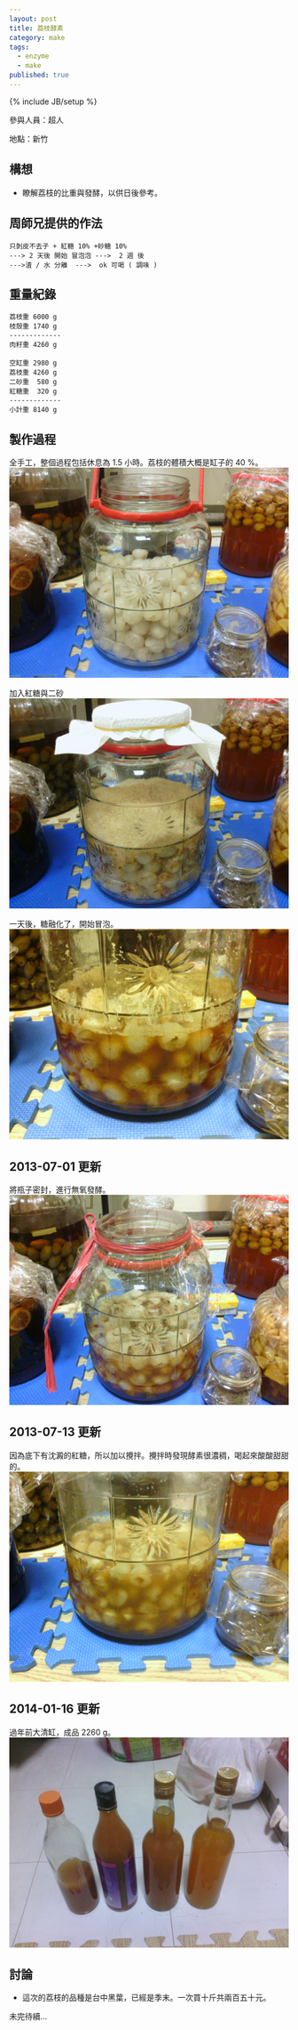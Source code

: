 ```yaml
---
layout: post
title: 荔枝酵素
category: make
tags: 
  - enzyme
  - make
published: true
---
```


{% include JB/setup %}

參與人員：超人

地點：新竹

## 構想

* 瞭解荔枝的比重與發酵，以供日後參考。

## 周師兄提供的作法

    只剝皮不去子 + 紅糖 10% +砂糖 10%
    ---> 2 天後 開始 冒泡泡 --->  2 週 後
    --->渣 / 水 分離  --->  ok 可喝 ( 調味 )

## 重量紀錄

    荔枝重 6000 g
    枝殼重 1740 g
    -------------
    肉籽重 4260 g

    空缸重 2980 g
    荔枝重 4260 g
    二砂重  580 g
    紅糖重  320 g
    -------------
    小計重 8140 g

## 製作過程

全手工，整個過程包括休息為 1.5 小時。荔枝的體積大概是缸子的 40 %。
![Alt](/img/make/2013-06-29/IMG_20130629_144201.jpg)

加入紅糖與二砂
![Alt](/img/make/2013-06-29/IMG_20130629_144756.jpg)

一天後，糖融化了，開始冒泡。
![Alt](/img/make/2013-06-29/IMG_20130630_213855.jpg)

## 2013-07-01 更新

將瓶子密封，進行無氧發酵。
![Alt](/img/make/2013-06-29/IMG_20130701_233851.jpg)


## 2013-07-13 更新

因為底下有沈澱的紅糖，所以加以攪拌。攪拌時發現酵素很濃稠，喝起來酸酸甜甜的。
![Alt](/img/make/2013-06-29/IMG_20130713_225246.jpg)

## 2014-01-16 更新

過年前大清缸，成品 2260 g。
![Alt](/img/make/2013-06-29/IMG_20140126_152444.jpg)


## 討論

* 這次的荔枝的品種是台中黑葉，已經是季末。一次買十斤共兩百五十元。

未完待續...